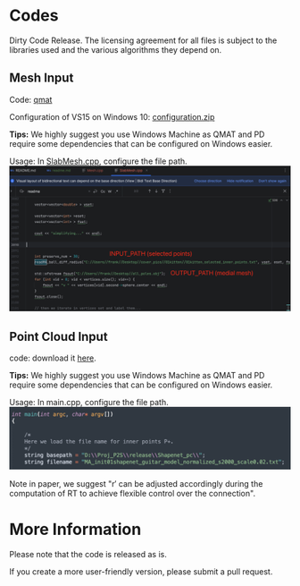 # Codes
Dirty Code Release. The licensing agreement for all files is subject to the libraries used and the various algorithms they depend on.


## Mesh Input
Code: [qmat](qmat)

Configuration of VS15 on Windows 10: [configuration.zip](configuration.zip)

**Tips:** We highly suggest you use Windows Machine as QMAT and PD require some dependencies that can be configured on Windows easier.

Usage: In [SlabMesh.cpp](qmat%2FSlabMesh.cpp), configure the file path.
![fig_intro.png](asset%2Ffig_intro.png)


## Point Cloud Input
code: download it [here](https://www.dropbox.com/scl/fi/9y118l23ci6tnm4aocq3k/PC_connection_release_github.zip?rlkey=b1j49z8iotlnbbhbr05cvtgwv&dl=0).


**Tips:** We highly suggest you use Windows Machine as QMAT and PD require some dependencies that can be configured on Windows easier.

Usage: In main.cpp, configure the file path.
![fig_intro_pc.png](asset%2Ffig_intro_pc.png)

Note in paper, we suggest "r′ can be adjusted accordingly during the
computation of RT to achieve flexible control over the connection".


# More Information

Please note that the code is released as is.

If you create a more user-friendly version, please submit a pull request.







